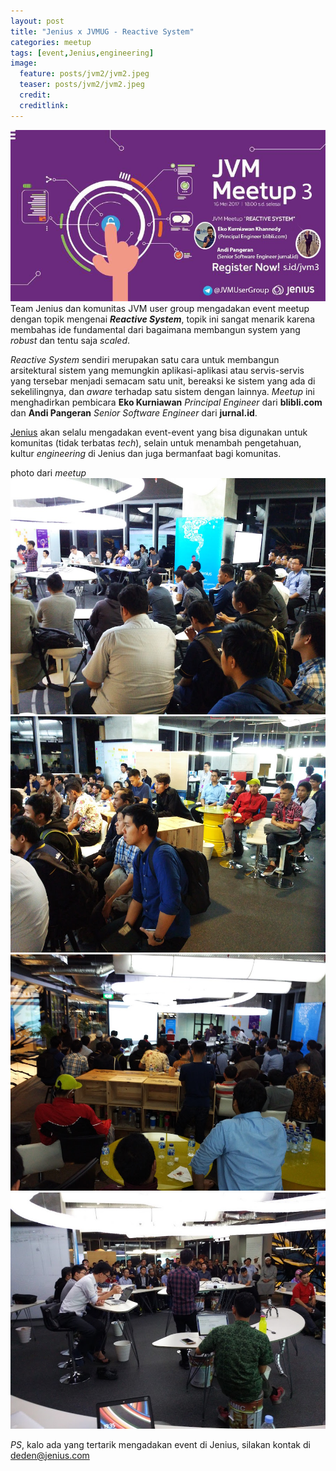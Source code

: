 ```yaml
---
layout: post
title: "Jenius x JVMUG - Reactive System"
categories: meetup
tags: [event,Jenius,engineering]
image:
  feature: posts/jvm2/jvm2.jpeg
  teaser: posts/jvm2/jvm2.jpeg
  credit:
  creditlink:
---
```


![jvm x Jenius](/images/posts/jvm2/jvm2.jpeg)
Team Jenius dan komunitas JVM user group mengadakan event meetup dengan topik mengenai ***Reactive System***, topik ini sangat menarik karena membahas ide fundamental dari bagaimana membangun system yang *robust* dan tentu saja *scaled*.

*Reactive System* sendiri merupakan satu cara untuk membangun arsitektural sistem yang memungkin aplikasi-aplikasi atau servis-servis yang tersebar menjadi semacam satu unit, bereaksi ke sistem yang ada di sekelilingnya, dan *aware* terhadap satu sistem dengan lainnya.
*Meetup* ini menghadirkan pembicara **Eko Kurniawan** *Principal Engineer* dari **blibli.com** dan **Andi Pangeran** *Senior Software Engineer* dari **jurnal.id**.

[Jenius](https://jenius.com) akan selalu mengadakan event-event yang bisa digunakan untuk komunitas (tidak terbatas *tech*), selain untuk menambah pengetahuan, kultur *engineering* di Jenius dan juga bermanfaat bagi komunitas.

photo dari *meetup*
[![jvm x Jenius](/images/posts/jvm2/jvm2-0.jpg)](/images/posts/jvm2/jvm2-0-large.jpg)
[![jvm x Jenius](/images/posts/jvm2/jvm2-1.jpg)](/images/posts/jvm2/jvm2-1-large.jpg)
[![jvm x Jenius](/images/posts/jvm2/jvm2-2.jpg)](/images/posts/jvm2/jvm2-2-large.jpg)
[![jvm x Jenius](/images/posts/jvm2/jvm2-3.jpg)](/images/posts/jvm2/jvm2-3-large.jpg)


*PS*, kalo ada yang tertarik mengadakan event di Jenius, silakan kontak di deden@jenius.com